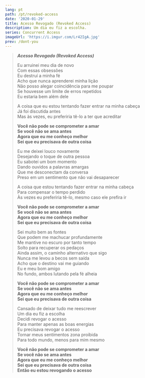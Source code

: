 ```yaml
---
lang: pt
path: /pt/revoked-access
date: '2020-01-29'
title: Acesso Revogado (Revoked Access)
description: Um dia eu fiz a escolha.
series: Concurrent Access
imageUrl: 'https://i.imgur.com/Lr42IgA.jpg'
prev: /dont-you
---
```


> **_Acesso Revogado (Revoked Access)_**
>
> Eu arruinei meu dia de novo \
> Com essas obsessões \
> Eu destruí a minha fé \
> Acho que nunca aprenderei minha lição \
> Não posso alegar coincidência para me poupar \
> Se houvesse um limite de erros repetidos \
> Eu estaria bem além dele
>
> A coisa que eu estou tentando fazer entrar na minha cabeça \
> Já foi discutida antes \
> Mas às vezes, eu preferiria tê-lo a ter que acreditar
>
> **Você não pode se comprometer a amar \
> Se você não se ama antes \
> Agora que eu me conheço melhor \
> Sei que eu precisava de outra coisa**
>
> Eu me deixei louco novamente \
> Desejando o toque de outra pessoa \
> Eu sabotei um bom momento \
> Dando ouvidos a palavras amargas \
> Que me desconectam da conversa \
> Preso em um sentimento que não vai desaparecer
>
> A coisa que estou tentando fazer entrar na minha cabeça \
> Para compensar o tempo perdido \
> Às vezes eu preferiria tê-lo, mesmo caso ele prefira ir
>
> **Você não pode se comprometer a amar \
> Se você não se ama antes \
> Agora que eu me conheço melhor \
> Sei que eu precisava de outra coisa**
>
> Sei muito bem as fontes \
> Que podem me machucar profundamente \
> Me mantive no escuro por tanto tempo \
> Solto para recuperar os pedaços \
> Ainda assim, o caminho alternativo que sigo \
> Nunca me levou a becos sem saída \
> Acho que o destino vai me guiando \
> Eu e meu bom amigo \
> No fundo, ambos lutando pela fé alheia
>
> **Você não pode se comprometer a amar \
> Se você não se ama antes \
> Agora que eu me conheço melhor \
> Sei que eu precisava de outra coisa**
>
> Cansado de deixar tudo me reescrever \
> Um dia eu fiz a escolha \
> Decidi revogar o acesso \
> Para manter apenas as boas energias \
> Eu precisava revogar o acesso \
> Tornar meus sentimentos zona proibida \
> Para todo mundo, menos para mim mesmo
>
> **Você não pode se comprometer a amar \
> Se você não se ama antes \
> Agora que eu me conheço melhor \
> Sei que eu precisava de outra coisa \
> Então eu estou revogando o acesso**
